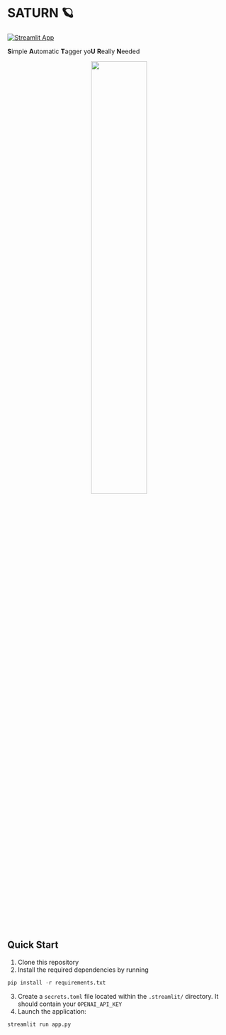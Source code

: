 # SATURN 🪐
[![Streamlit App](https://static.streamlit.io/badges/streamlit_badge_black_white.svg)](https://saturn-demo.streamlit.app/)

**S**imple **A**utomatic **T**agger yo**U** **R**eally **N**eeded

<p align="center">
<img src="demo.gif" width="50%" />
</p>

## Quick Start

1. Clone this repository
2. Install the required dependencies by running

```python
pip install -r requirements.txt
```

3. Create a `secrets.toml` file located within the `.streamlit/` directory. It should contain your `OPENAI_API_KEY`
4. Launch the application:

```python
streamlit run app.py
```

